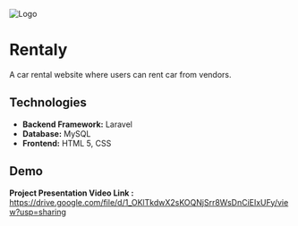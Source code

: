 
![Logo](https://i.ibb.co.com/f0n9cMk/logo.png)


# Rentaly

A car rental website where users can rent car from vendors.


## Technologies

- **Backend Framework:** Laravel
- **Database:** MySQL
- **Frontend:** HTML 5, CSS


## Demo

**Project Presentation Video Link :** https://drive.google.com/file/d/1_OKlTkdwX2sKOQNjSrr8WsDnCiEIxUFy/view?usp=sharing

